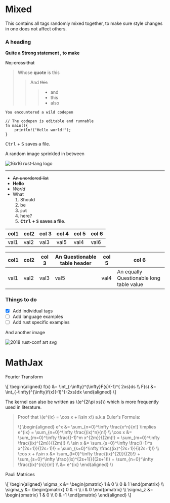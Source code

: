 
# Mixed

This contains all tags randomly mixed together, to make sure style changes in one does not affect others.

### A heading

**Quite a Strong statement , to make**

~~No, cross that~~

> Whose **quote** is this
>
> > And ~~this~~
> >
> > > - and
> > > - this
> > > - also

```
You encountered a wild codepen
```

```rust,editable
// The codepen is editable and runnable
fn main(){
    println!("Hello world!");
}
```

<kbd>Ctrl</kbd> + <kbd>S</kbd> saves a file.

A random image sprinkled in between

![16x16 rust-lang logo](https://rust-lang.org/logos/rust-logo-16x16.png)

---

- ~~An unordered list~~
- **Hello**
- _World_
- What
  1. Should
  2. be
  3. `put`
  4. here?
  5. **<kbd>Ctrl</kbd> + <kbd>S</kbd> saves a file.**

| col1 | col2 | col 3 | col 4 | col 5 | col 6 |
| ---- | ---- | ----- | ----- | ----- | ----- |
| val1 | val2 | val3  | val5  | val4  | val6  |

| col1 | col2 | col 3 | An Questionable table header | col 5 | col 6                                    |
| ---- | ---- | ----- | ---------------------------- | ----- | ---------------------------------------- |
| val1 | val2 | val3  | val5                         | val4  | An equally Questionable long table value |

### Things to do

- [x] Add individual tags
- [ ] Add language examples
- [ ] Add rust specific examples

And another image

![2018 rust-conf art svg](https://raw.githubusercontent.com/rust-lang/rust-artwork/461afe27d8e02451cf9f46e507f2c2a71d2b276b/2018-RustConf/lucy-mountain-climber.svg)


# MathJax

Fourier Transform

\\[
\begin{aligned}
f(x) &= \int_{-\infty}^{\infty}F(s)(-1)^{ 2xs}ds \\\\
F(s) &= \int_{-\infty}^{\infty}f(x)(-1)^{-2xs}dx
\end{aligned}
\\]

The kernel can also be written as \\(e^{2i\pi xs}\\) which is more frequently used in literature.

> Proof that \\(e^{ix} = \cos x + i\sin x\\) a.k.a Euler's Formula:
>
> \\(
\begin{aligned}
  e^x &= \sum_{n=0}^\infty \frac{x^n}{n!} \implies e^{ix} = \sum_{n=0}^\infty \frac{(ix)^n}{n!} \\\\
  \cos x &= \sum_{m=0}^\infty \frac{(-1)^m x^{2m}}{(2m)!} = \sum_{m=0}^\infty \frac{(ix)^{2m}}{(2m)!} \\\\
  \sin x &= \sum_{s=0}^\infty \frac{(-1)^s x^{2s+1}}{(2s+1)!} = \sum_{s=0}^\infty \frac{(ix)^{2s+1}}{i(2s+1)!} \\\\
  \cos x + i\sin x &= \sum_{l=0}^\infty \frac{(ix)^{2l}}{(2l)!} + \sum_{s=0}^\infty \frac{(ix)^{2s+1}}{(2s+1)!} = \sum_{n=0}^\infty \frac{(ix)^{n}}{n!} \\\\
         &= e^{ix}
\end{aligned}
\\)
>


Pauli Matrices

\\[
\begin{aligned}
  \sigma_x &= \begin{pmatrix}
  1 & 0 \\\\ 0 & 1
  \end{pmatrix} \\\\
  \sigma_y &= \begin{pmatrix}
  0 & -i \\\\ i & 0
  \end{pmatrix} \\\\
  \sigma_z &= \begin{pmatrix}
  1 & 0 \\\\ 0 & -1
  \end{pmatrix}
\end{aligned}
\\]






